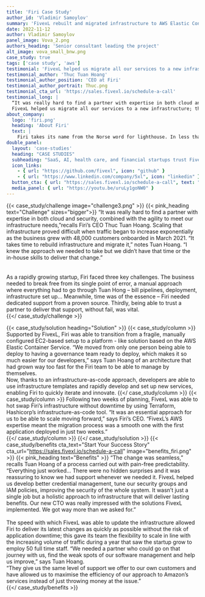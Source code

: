 ```yaml
---
title: 'Firi Case Study'
author_id: 'Vladimir Samoylov' 
summary: 'FivexL rebuilt and migrated infrastructure to AWS Elastic Container Service for the Norwegian cryptocurrency exchange.'
date: 2022-11-12
author: Vladimir Samoylov
panel_image: Vova_2.png
authors_heading: 'Senior consultant leading the project'
alt_image: vova_small_bnw.png
case_study: true
tags: ['case study', 'aws']
testimonial: 'FivexL helped us migrate all our services to a new infrastructure; the change was seamless. They think outside the box and are always there when we need them.'
testimonial_author: 'Thuc Tuan Hoang'
testimonial_author_position: 'CEO at Firi'
testimonial_author_portrait: Thuc.png
testimonial_cta_url: 'https://sales.fivexl.io/schedule-a-call'
testimonial_long: |
  “It was really hard to find a partner with expertise in both cloud and security, combined with the agility to meet our infrastructure needs.  
  FivexL helped us migrate all our services to a new infrastructure; the change was seamless. They think outside the box and are always there when we need them.”
about_company:
  logo: 'firi.png'
  heading: 'About Firi'
  text: |
    Firi takes its name from the Norse word for lighthouse. In less than two years it has become the leading light cryptocurrency exchange and custodial solution in Norway with over 150,000 customers enjoying the peace of mind provided by a fully insured platform. Registered with Finanstilsynet (the Financial Supervisory Authority of Norway), and focused on building trust into the complex world of crypto, Firi aims to build safe products with a localised infrastructure delivering the same assurances as a traditional bank.
double_panel:
  layout: 'case-studies'
  heading: "CASE STUDIES"
  subheading: "SaaS, AI, health care, and financial startups trust FivexL to build their infrastructure in AWS, empowering their businesses to grow faster. Learn how."
  icon_links:
    - { url: "https://github.com/fivexl", icon: "github" }
    - { url: "https://www.linkedin.com/company/5xl", icon: "linkedin" }
  button_cta: { url: "https://sales.fivexl.io/schedule-a-call", text: "Book a consultation" }
  media_panel: { url: "https://youtu.be/uruLy1goNW0" }
---
```

{{< case_study/challenge  image="challenge3.png" >}}
{{< pink_heading text="Challenge"  sizes="bigger">}}
“It was really hard to find a partner with expertise in both cloud and security, combined with the agility to meet our infrastructure needs,”recalls Firi’s CEO Thuc Tuan Hoang. Scaling that infrastructure proved difficult when traffic began to increase exponentially as the business grew with 48,000 customers onboarded in March 2021. “It takes time to rebuild infrastructure and migrate it,” notes Tuan Hoang. “I knew the approach we needed to take but we didn’t have that time or the in-house skills to deliver that change.”<br/>
<br/>  
As a rapidly growing startup, Firi faced three key challenges. The business needed to break free from its single point of error, a manual approach where everything had to go through Tuan Hong – bill pipelines, deployment, infrastructure set up... Meanwhile, time was of the essence – Firi needed dedicated support from a proven source. Thirdly, being able to trust a partner to deliver that support, without fail, was vital.  
{{</ case_study/challenge >}}  

{{< case_study/solution heading="Solution" >}}
{{< case_study/column >}}
Supported by FivexL, Firi was able to transition from a fragile, manually configured EC2-based setup to a platform - like solution based on the AWS Elastic Container Service. “We moved from only one person being able to deploy to having a governance team ready to deploy, which makes it so much easier for our developers,” says Tuan Hoang of an architecture that had grown way too fast for the Firi team to be able to manage by themselves.<br/> 
Now, thanks to an infrastructure-as-code approach, developers are able to use infrastructure templates and rapidly develop and set up new services, enabling Firi to quickly iterate and innovate.
{{</ case_study/column >}}
{{< case_study/column >}}
Following two weeks of planning, FivexL was able to hot swap Firi’s infrastructure without downtime by using Terraform, Hashicorp’s infrastructure-as-code tool. “It was an essential approach for us to be able to scale moving forward,” says Firi’s CEO. “FivexL’s AWS expertise meant the migration process was a smooth one with the first application deployed in just two weeks.”  
{{</ case_study/column >}}
{{</ case_study/solution >}} 
{{< case_study/benefits
    cta_text="Start Your Success Story"
    cta_url="https://sales.fivexl.io/schedule-a-call"
    image="benefits_firi.png"
    >}}
{{< pink_heading text="Benefits" >}}
“The change was seamless,” recalls Tuan Hoang of a process carried out with pain-free predictability. “Everything just worked... There were no hidden surprises and it was reassuring to know we had support whenever we needed it. FivexL helped us develop better credential management, tune our security groups and IAM policies, improving the security of the whole system. It wasn’t just a single job but a holistic approach to infrastructure that will deliver lasting benefits. Our new CTO was really impressed with the solutions FivexL implemented. We got way more than we asked for.”<br/>   
The speed with which FivexL was able to update the infrastructure allowed Firi to deliver its latest changes as quickly as possible without the risk of application downtime; this gave its team the flexibility to scale in line with the increasing volume of traffic during a year that saw the startup grow to employ 50 full time staff. “We needed a partner who could go on that journey with us, find the weak spots of our software management and help us improve,” says Tuan Hoang.<br/> 
“They give us the same level of support we offer to our own customers and have allowed us to maximise the efficiency of our approach to Amazon’s services instead of just throwing money at the issue.”  
{{</ case_study/benefits >}}  



